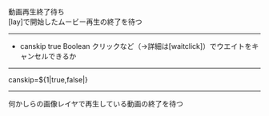 動画再生終了待ち  
[lay]で開始したムービー再生の終了を待つ

***
- canskip		true	Boolean	クリックなど（→詳細は[waitclick]）でウエイトをキャンセルできるか

***
canskip=${1|true,false|}

***
何かしらの画像レイヤで再生している動画の終了を待つ

